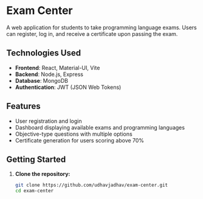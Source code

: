 # Exam Center

A web application for students to take programming language exams. Users can register, log in, and receive a certificate upon passing the exam.

## Technologies Used
- **Frontend**: React, Material-UI, Vite
- **Backend**: Node.js, Express
- **Database**: MongoDB
- **Authentication**: JWT (JSON Web Tokens)

## Features
- User registration and login
- Dashboard displaying available exams and programming languages
- Objective-type questions with multiple options
- Certificate generation for users scoring above 70%

## Getting Started

1. **Clone the repository:**
   ```bash
   git clone https://github.com/udhavjadhav/exam-center.git
   cd exam-center
